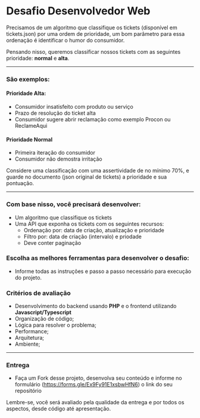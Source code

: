 # Desafio Desenvolvedor Web

Precisamos de um algoritmo que classifique os tickets (disponível em tickets.json) por uma ordem de prioridade, um bom parâmetro para essa ordenação é identificar o humor do consumidor.

Pensando nisso, queremos classificar nossos tickets com as seguintes prioridade: **normal** e **alta**.

----

### São exemplos:

#### Prioridade Alta:
- Consumidor insatisfeito com produto ou serviço
- Prazo de resolução do ticket alta
- Consumidor sugere abrir reclamação como exemplo Procon ou ReclameAqui

#### Prioridade Normal
- Primeira iteração do consumidor
- Consumidor não demostra irritação

Considere uma classificação com uma assertividade de no mínimo 70%, e guarde no documento (json original de tickets) a prioridade e sua pontuação.

----

### Com base nisso, você precisará desenvolver:
- Um algoritmo que classifique os tickets
- Uma API que exponha os tickets com os seguintes recursos:
  - Ordenação por: data de criação, atualização e prioridade
  - Filtro por: data de criação (intervalo) e priodade
  - Deve conter paginação

### Escolha as melhores ferramentas para desenvolver o desafio:
- Informe todas as instruções e passo a passo necessário para execução do projeto.

### Critérios de avaliação
- Desenvolvimento do backend usando **PHP** e o frontend utilizando **Javascript/Typescript**
- Organização de código;
- Lógica para resolver o problema;
- Performance;
- Arquitetura;
- Ambiente;

----

### Entrega

- Faça um Fork desse projeto, desenvolva seu conteúdo e informe no formulário (https://forms.gle/Ex9Fy91E1xsbwHfN6) o link do seu repositório

Lembre-se, você será avaliado pela qualidade da entrega e por todos os aspectos, desde código até apresentação.
